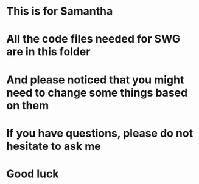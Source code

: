 # This is for Samantha
# All the code files needed for SWG are in this folder
# And please noticed that you might need to change some things based on them
# If you have questions, please do not hesitate to ask me
# Good luck
